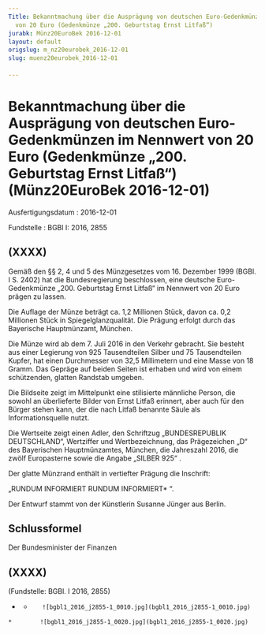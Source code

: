 ```yaml
---
Title: Bekanntmachung über die Ausprägung von deutschen Euro-Gedenkmünzen im Nennwert
  von 20 Euro (Gedenkmünze „200. Geburtstag Ernst Litfaß“)
jurabk: Münz20EuroBek 2016-12-01
layout: default
origslug: m_nz20eurobek_2016-12-01
slug: muenz20eurobek_2016-12-01

---
```


# Bekanntmachung über die Ausprägung von deutschen Euro-Gedenkmünzen im Nennwert von 20 Euro (Gedenkmünze „200. Geburtstag Ernst Litfaß“) (Münz20EuroBek 2016-12-01)

Ausfertigungsdatum
:   2016-12-01

Fundstelle
:   BGBl I: 2016, 2855


## (XXXX)

Gemäß den §§ 2, 4 und 5 des Münzgesetzes vom 16. Dezember 1999 (BGBl.
I S. 2402) hat die Bundesregierung beschlossen, eine deutsche Euro-
Gedenkmünze „200. Geburtstag Ernst Litfaß“ im Nennwert von 20 Euro
prägen zu lassen.

Die Auflage der Münze beträgt ca. 1,2 Millionen Stück, davon ca. 0,2
Millionen Stück in Spiegelglanzqualität. Die Prägung erfolgt durch das
Bayerische Hauptmünzamt, München.

Die Münze wird ab dem 7. Juli 2016 in den Verkehr gebracht. Sie
besteht aus einer Legierung von 925 Tausendteilen Silber und 75
Tausendteilen Kupfer, hat einen Durchmesser von 32,5 Millimetern und
eine Masse von 18 Gramm. Das Gepräge auf beiden Seiten ist erhaben und
wird von einem schützenden, glatten Randstab umgeben.

Die Bildseite zeigt im Mittelpunkt eine stilisierte männliche Person,
die sowohl an überlieferte Bilder von Ernst Litfaß erinnert, aber auch
für den Bürger stehen kann, der die nach Litfaß benannte Säule als
Informationsquelle nutzt.

Die Wertseite zeigt einen Adler, den Schriftzug „BUNDESREPUBLIK
DEUTSCHLAND“, Wertziffer und Wertbezeichnung, das Prägezeichen „D“ des
Bayerischen Hauptmünzamtes, München, die Jahreszahl 2016, die zwölf
Europasterne sowie die Angabe
„SILBER 925“             .

Der glatte Münzrand enthält in vertiefter Prägung die Inschrift:

„RUNDUM INFORMIERT RUNDUM
INFORMIERT*             “.

Der Entwurf stammt von der Künstlerin Susanne Jünger aus Berlin.


## Schlussformel

Der Bundesminister der Finanzen


## (XXXX)

(Fundstelle: BGBl. I 2016, 2855)


*    *        ![bgbl1_2016_j2855-1_0010.jpg](bgbl1_2016_j2855-1_0010.jpg)
    *        ![bgbl1_2016_j2855-1_0020.jpg](bgbl1_2016_j2855-1_0020.jpg)


